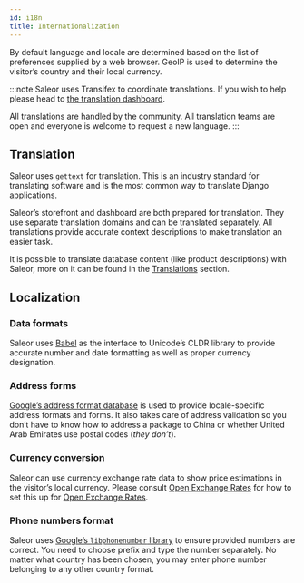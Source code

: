 ```yaml
---
id: i18n
title: Internationalization
---
```


By default language and locale are determined based on the list of preferences supplied by a web browser. GeoIP is used to determine the visitor’s country and their local currency.

:::note
Saleor uses Transifex to coordinate translations. If you wish to help please head to [the translation dashboard](https://www.transifex.com/mirumee/saleor-1/).

All translations are handled by the community. All translation teams are open and everyone is welcome to request a new language.
:::

## Translation

Saleor uses `gettext` for translation. This is an industry standard for translating software and is the most common way to translate Django applications.

Saleor’s storefront and dashboard are both prepared for translation. They use separate translation domains and can be translated separately. All translations provide accurate context descriptions to make translation an easier task.

It is possible to translate database content (like product descriptions) with Saleor, more on it can be found in the [Translations](../dashboard/translations) section.

## Localization

### Data formats

Saleor uses [Babel](http://babel.pocoo.org/en/latest/) as the interface to Unicode’s CLDR library to provide accurate number and date formatting as well as proper currency designation.

### Address forms

[Google’s address format database](https://github.com/mirumee/google-i18n-address) is used to provide locale-specific address formats and forms. It also takes care of address validation so you don’t have to know how to address a package to China or whether United Arab Emirates use postal codes (_they don’t_).

### Currency conversion

Saleor can use currency exchange rate data to show price estimations in the visitor’s local currency. Please consult [Open Exchange Rates](../integrations/openexchangerates) for how to set this up for [Open Exchange Rates](https://openexchangerates.org/).

### Phone numbers format

Saleor uses [Google’s `libphonenumber` library](https://github.com/googlei18n/libphonenumber) to ensure provided numbers are correct. You need to choose prefix and type the number separately. No matter what country has been chosen, you may enter phone number belonging to any other country format.
